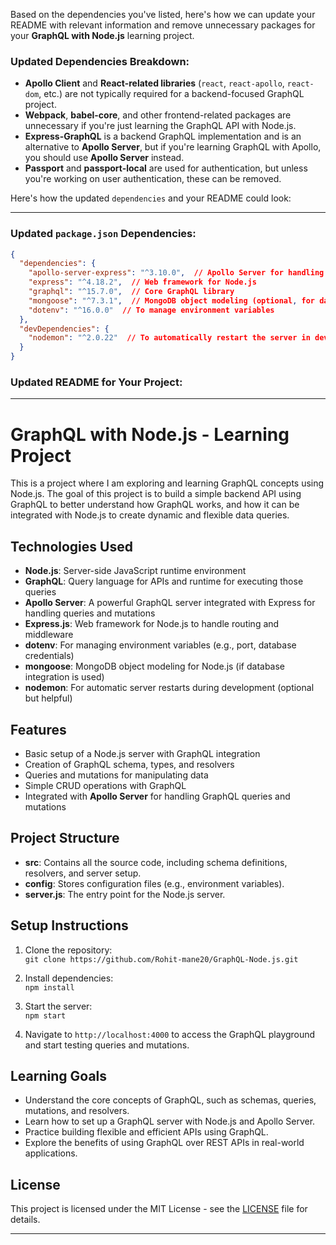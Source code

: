 Based on the dependencies you've listed, here's how we can update your README with relevant information and remove unnecessary packages for your **GraphQL with Node.js** learning project.

### Updated Dependencies Breakdown:
- **Apollo Client** and **React-related libraries** (`react`, `react-apollo`, `react-dom`, etc.) are not typically required for a backend-focused GraphQL project.
- **Webpack**, **babel-core**, and other frontend-related packages are unnecessary if you're just learning the GraphQL API with Node.js.
- **Express-GraphQL** is a backend GraphQL implementation and is an alternative to **Apollo Server**, but if you're learning GraphQL with Apollo, you should use **Apollo Server** instead.
- **Passport** and **passport-local** are used for authentication, but unless you're working on user authentication, these can be removed.

Here's how the updated `dependencies` and your README could look:

---

### Updated `package.json` Dependencies:
```json
{
  "dependencies": {
    "apollo-server-express": "^3.10.0",  // Apollo Server for handling GraphQL
    "express": "^4.18.2",  // Web framework for Node.js
    "graphql": "^15.7.0",  // Core GraphQL library
    "mongoose": "^7.3.1",  // MongoDB object modeling (optional, for database integration)
    "dotenv": "^16.0.0"  // To manage environment variables
  },
  "devDependencies": {
    "nodemon": "^2.0.22"  // To automatically restart the server in development
  }
}
```

### Updated README for Your Project:

---

# GraphQL with Node.js - Learning Project

This is a project where I am exploring and learning GraphQL concepts using Node.js. The goal of this project is to build a simple backend API using GraphQL to better understand how GraphQL works, and how it can be integrated with Node.js to create dynamic and flexible data queries.

## Technologies Used
- **Node.js**: Server-side JavaScript runtime environment
- **GraphQL**: Query language for APIs and runtime for executing those queries
- **Apollo Server**: A powerful GraphQL server integrated with Express for handling queries and mutations
- **Express.js**: Web framework for Node.js to handle routing and middleware
- **dotenv**: For managing environment variables (e.g., port, database credentials)
- **mongoose**: MongoDB object modeling for Node.js (if database integration is used)
- **nodemon**: For automatic server restarts during development (optional but helpful)

## Features
- Basic setup of a Node.js server with GraphQL integration
- Creation of GraphQL schema, types, and resolvers
- Queries and mutations for manipulating data
- Simple CRUD operations with GraphQL
- Integrated with **Apollo Server** for handling GraphQL queries and mutations

## Project Structure
- **src**: Contains all the source code, including schema definitions, resolvers, and server setup.
- **config**: Stores configuration files (e.g., environment variables).
- **server.js**: The entry point for the Node.js server.

## Setup Instructions
1. Clone the repository:  
   `git clone https://github.com/Rohit-mane20/GraphQL-Node.js.git`
   
2. Install dependencies:  
   `npm install`

3. Start the server:  
   `npm start`

4. Navigate to `http://localhost:4000` to access the GraphQL playground and start testing queries and mutations.

## Learning Goals
- Understand the core concepts of GraphQL, such as schemas, queries, mutations, and resolvers.
- Learn how to set up a GraphQL server with Node.js and Apollo Server.
- Practice building flexible and efficient APIs using GraphQL.
- Explore the benefits of using GraphQL over REST APIs in real-world applications.

## License
This project is licensed under the MIT License - see the [LICENSE](LICENSE) file for details.

---
